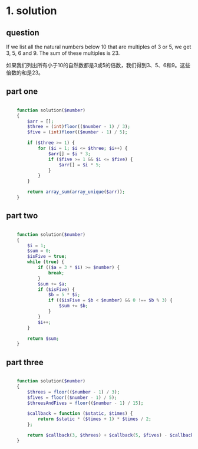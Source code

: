 # 1. solution

## question

If we list all the natural numbers below 10 that are multiples of 3 or 5, we get 3, 5, 6 and 9. The sum of these multiples is 23.

如果我们列出所有小于10的自然数都是3或5的倍数，我们得到3、5、6和9。这些倍数的和是23。

## part one

```php

    function solution($number)
    {
        $arr = [];
        $three = (int)floor(($number - 1) / 3);
        $five = (int)floor(($number - 1) / 5);

        if ($three >= 1) {
            for ($i = 1; $i <= $three; $i++) {
                $arr[] = $i * 3;
                if ($five >= 1 && $i <= $five) {
                    $arr[] = $i * 5;
                }
            }
        }

        return array_sum(array_unique($arr));
    }

```

## part two

```php

    function solution($number)
    {
        $i = 1;
        $sum = 0;
        $isFive = true;
        while (true) {
            if (($a = 3 * $i) >= $number) {
                break;
            }
            $sum += $a;
            if ($isFive) {
                $b = 5 * $i;
                if (($isFive = $b < $number) && 0 !== $b % 3) {
                    $sum += $b;
                }
            }
            $i++;
        }

        return $sum;
    }

```

## part three

```php

    function solution($number)
    {
        $threes = floor(($number - 1) / 3);
        $fives = floor(($number - 1) / 5);
        $threesAndFives = floor(($number - 1) / 15);

        $callback = function ($static, $times) {
            return $static * ($times + 1) * $times / 2;
        };

        return $callback(3, $threes) + $callback(5, $fives) - $callback(15, $threesAndFives);
    }

```